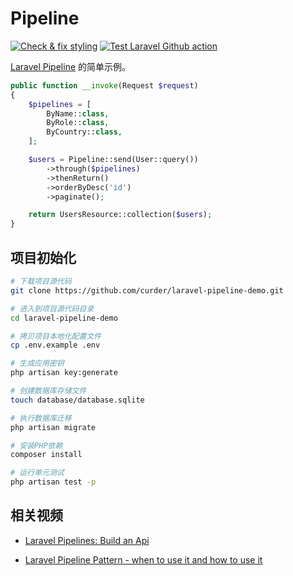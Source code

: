 # Pipeline

[![Check & fix styling](https://github.com/curder/laravel-pipeline-demo/actions/workflows/pint.yml/badge.svg?branch=master)](https://github.com/curder/laravel-pipeline-demo/actions/workflows/pint.yml)
[![Test Laravel Github action](https://github.com/curder/laravel-pipeline-demo/actions/workflows/run-test.yml/badge.svg?branch=master)](https://github.com/curder/laravel-pipeline-demo/actions/workflows/run-test.yml)

[Laravel Pipeline](https://laravel.com/docs/master/helpers#pipeline) 的简单示例。

```php
public function __invoke(Request $request)
{
    $pipelines = [
        ByName::class,
        ByRole::class,
        ByCountry::class,
    ];

    $users = Pipeline::send(User::query())
        ->through($pipelines)
        ->thenReturn()
        ->orderByDesc('id')
        ->paginate();

    return UsersResource::collection($users);
}
```

## 项目初始化

```bash
# 下载项目源代码
git clone https://github.com/curder/laravel-pipeline-demo.git

# 进入到项目源代码目录
cd laravel-pipeline-demo

# 拷贝项目本地化配置文件 
cp .env.example .env

# 生成应用密钥
php artisan key:generate

# 创建数据库存储文件
touch database/database.sqlite

# 执行数据库迁移
php artisan migrate

# 安装PHP依赖
composer install

# 运行单元测试 
php artisan test -p
```

## 相关视频

- [Laravel Pipelines: Build an Api](https://www.youtube.com/watch?v=1RzqbiGVH24)

- [Laravel Pipeline Pattern - when to use it and how to use it](https://www.youtube.com/watch?v=FByQN_d876c)
